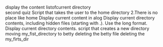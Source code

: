 display the content listofcurrent directory                   
second quiz 
Script that takes the user to the home directory
 2.There is no place like home
 Display current content in alog
Display current directory contents, including hidden files (starting with .). Use the long format.
 Display current directory contents.
 script that creates a new directory
 moving my_fist_directory to betty
deleting the  betty file
 deleting the my_firts_dir
